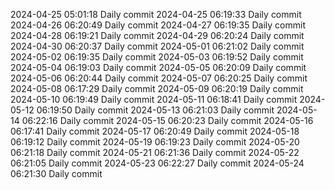 
2024-04-25 05:01:18 Daily commit
2024-04-25 06:19:33 Daily commit
2024-04-26 06:20:49 Daily commit
2024-04-27 06:19:35 Daily commit
2024-04-28 06:19:21 Daily commit
2024-04-29 06:20:24 Daily commit
2024-04-30 06:20:37 Daily commit
2024-05-01 06:21:02 Daily commit
2024-05-02 06:19:35 Daily commit
2024-05-03 06:19:52 Daily commit
2024-05-04 06:19:03 Daily commit
2024-05-05 06:20:09 Daily commit
2024-05-06 06:20:44 Daily commit
2024-05-07 06:20:25 Daily commit
2024-05-08 06:17:29 Daily commit
2024-05-09 06:20:19 Daily commit
2024-05-10 06:19:49 Daily commit
2024-05-11 06:18:41 Daily commit
2024-05-12 06:19:50 Daily commit
2024-05-13 06:21:03 Daily commit
2024-05-14 06:22:16 Daily commit
2024-05-15 06:20:23 Daily commit
2024-05-16 06:17:41 Daily commit
2024-05-17 06:20:49 Daily commit
2024-05-18 06:19:12 Daily commit
2024-05-19 06:19:23 Daily commit
2024-05-20 06:21:18 Daily commit
2024-05-21 06:21:36 Daily commit
2024-05-22 06:21:05 Daily commit
2024-05-23 06:22:27 Daily commit
2024-05-24 06:21:30 Daily commit
